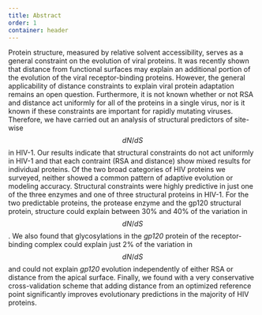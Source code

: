 ```yaml
---
title: Abstract
order: 1
container: header
---
```

Protein structure, measured by relative solvent accessibility, serves as a general constraint on the evolution of viral proteins. It was recently shown that distance from functional surfaces may explain an additional portion of the evolution of the viral receptor-binding proteins. However, the general applicability of distance constraints to explain viral protein adaptation remains an open question. Furthermore, it is not known whether or not RSA and distance act uniformly for all of the proteins in a single virus, nor is it known if these constraints are important for rapidly mutating viruses. Therefore, we have carried out an analysis of structural predictors of site-wise $$ dN/dS $$ in HIV-1. Our results indicate that structural constraints do not act uniformly in HIV-1 and that each contraint (RSA and distance) show mixed results for individual proteins. Of the two broad categories of HIV proteins we surveyed, neither showed a common pattern of adaptive evolution or modeling accuracy. Structural constraints were highly predictive in just one of the three enzymes and one of three structural proteins in HIV-1. For the two predictable proteins, the protease enzyme and the gp120 structural protein, structure could explain between 30% and 40% of the variation in $$ dN/dS $$. We also found that glycosylations in the *gp120* protein of the receptor-binding complex could explain just 2% of the variation in $$ dN/dS $$ and could not explain *gp120* evolution independently of either RSA or distance from the apical surface. Finally, we found with a very conservative cross-validation scheme that adding distance from an optimized reference point significantly improves evolutionary predictions in the majority of HIV proteins. 